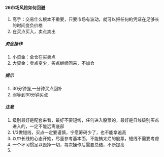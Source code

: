 #### 26市场风险如何回避
1. 高手：交易什么根本不重要，只要市场有波动，就可以把任何的凭证在足够长的时间变负价格
2. 在买点买入，卖点卖出
##### 资金操作
1. 小资金：全仓在买卖点
2. 大资金：卖点变少，买点继续回来，不加仓
##### 提示
1. 30分钟强,一分钟买点回补
2. 弱等到30分钟买点
##### 注意
1. 级别最好是配套来看，最好不要短线，任何进入股票的，最好是日线级别买点进入的，一定不能远离底部
2. 1/3做短线，买点一定要谨慎，宁愿筹码少了，也不能拿追高
3. 以中长线的心态开始，尽量参考基本面，不能搞太烂的股票，短线不需要考虑
4. 一个坏习惯足以毁掉一切，每次操作后需要总结，不断提高
5. 